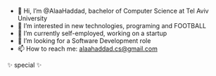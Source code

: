 - 👋 Hi, I’m @AlaaHaddad, bachelor of Computer Science at Tel Aviv University
- 👀 I’m interested in new technologies, programing and FOOTBALL
- 🌱 I’m currently self-employed, working on a startup
- 💞️ I’m looking for a Software Development role
- 📫 How to reach me: alaahaddad.cs@gmail.com

✨ special ✨
